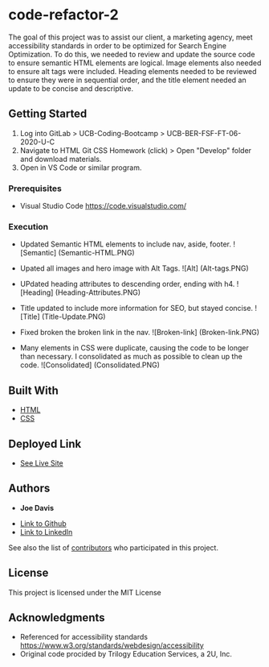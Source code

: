 # code-refactor-2

The goal of this project was to assist our client, a marketing agency, meet accessibility standards in order to be optimized for Search Engine Optimization.  To do this, we needed to review and update the source code to ensure semantic HTML elements are logical.  Image elements also needed to ensure alt tags were included. Heading elements needed to be reviewed to ensure they were in sequential order, and the title element needed an update to be concise and descriptive.

## Getting Started

1. Log into GitLab > UCB-Coding-Bootcamp > UCB-BER-FSF-FT-06-2020-U-C
2. Navigate to HTML Git CSS Homework (click) > Open "Develop" folder and download materials.
3. Open in VS Code or similar program.

### Prerequisites

* Visual Studio Code https://code.visualstudio.com/

### Execution

* Updated Semantic HTML elements to include nav, aside, footer.
![Semantic] (Semantic-HTML.PNG)

* Upated all images and hero image with Alt Tags.
![Alt] (Alt-tags.PNG)

* UPdated heading attributes to descending order, ending with h4.
![Heading] (Heading-Attributes.PNG)

* Title updated to include more information for SEO, but stayed concise. 
![Title] (Title-Update.PNG)

* Fixed broken the broken link in the nav.
![Broken-link] (Broken-link.PNG)

* Many elements in CSS were duplicate, causing the code to be longer than necessary. I consolidated as much as possible to clean up the code.
![Consolidated] (Consolidated.PNG)

## Built With

* [HTML](https://developer.mozilla.org/en-US/docs/Web/HTML)
* [CSS](https://developer.mozilla.org/en-US/docs/Web/CSS)

## Deployed Link

* [See Live Site](#)


## Authors

* **Joe Davis** 

- [Link to Github](https://github.com/jdavis3333)
- [Link to LinkedIn](https://www.linkedin.com/in/joe-davis-a8380232/)

See also the list of [contributors](https://github.com/your/project/contributors) who participated in this project.

## License

This project is licensed under the MIT License 

## Acknowledgments

* Referenced for accessibility standards https://www.w3.org/standards/webdesign/accessibility
* Original code procided by Trilogy Education Services, a 2U, Inc.
